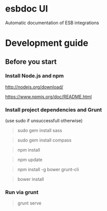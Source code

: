 esbdoc UI
======

Automatic documentation of ESB integrations


# Development guide

## Before you start

### Install Node.js and npm

http://nodejs.org/download/

https://www.npmjs.org/doc/README.html

### Install project dependencies and Grunt

(use sudo if unsuccessfull otherwise)

> sudo gem install sass

> sudo gem install compass

> npm install

> npm update

> npm install -g bower grunt-cli

> bower install

### Run via grunt

> grunt serve